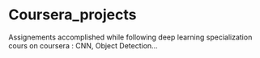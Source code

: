 # Coursera_projects
 Assignements accomplished while following deep learning specialization cours on coursera : CNN, Object Detection...
